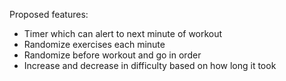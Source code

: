 Proposed features:
* Timer which can alert to next minute of workout
* Randomize exercises each minute
* Randomize before workout and go in order
* Increase and decrease in difficulty based on how long it took
